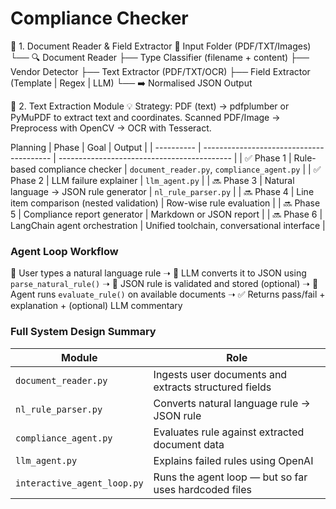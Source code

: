 # Compliance Checker

🔹 1. Document Reader & Field Extractor
📁 Input Folder (PDF/TXT/Images)
   └── 🔍 Document Reader
           ├── Type Classifier (filename + content)
           ├── Vendor Detector
           ├── Text Extractor (PDF/TXT/OCR)
           ├── Field Extractor (Template | Regex | LLM)
           └── ➡️ Normalised JSON Output

🔹 2. Text Extraction Module
💡 Strategy:
PDF (text) → pdfplumber or PyMuPDF to extract text and coordinates.
Scanned PDF/Image → Preprocess with OpenCV → OCR with Tesseract.

Planning
| Phase      | Goal                                     | Output                                      |
| ---------- | ---------------------------------------- | ------------------------------------------- |
| ✅ Phase 1  | Rule-based compliance checker            | `document_reader.py`, `compliance_agent.py` |
| ✅ Phase 2  | LLM failure explainer                    | `llm_agent.py`                              |
| 🔜 Phase 3 | Natural language → JSON rule generator   | `nl_rule_parser.py`                         |
| 🔜 Phase 4 | Line item comparison (nested validation) | Row-wise rule evaluation                    |
| 🔜 Phase 5 | Compliance report generator              | Markdown or JSON report                     |
| 🔜 Phase 6 | LangChain agent orchestration            | Unified toolchain, conversational interface |


### Agent Loop Workflow  
🧾 User types a natural language rule ➝
🧠 LLM converts it to JSON using `parse_natural_rule()` ➝
📑 JSON rule is validated and stored (optional) ➝
📂 Agent runs `evaluate_rule()` on available documents ➝
✅ Returns pass/fail + explanation + (optional) LLM commentary


### Full System Design Summary
| Module                      | Role                                                  |
| --------------------------- | ----------------------------------------------------- |
| `document_reader.py`        | Ingests user documents and extracts structured fields |
| `nl_rule_parser.py`         | Converts natural language rule → JSON rule            |
| `compliance_agent.py`       | Evaluates rule against extracted document data        |
| `llm_agent.py`              | Explains failed rules using OpenAI                    |
| `interactive_agent_loop.py` | Runs the agent loop — but so far uses hardcoded files |



